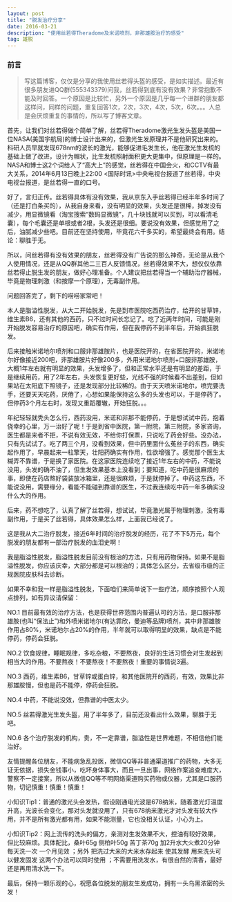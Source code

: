 ```yaml
---
layout: post
title: "脱发治疗分享"
date: 2016-03-21 
description: "使用丝若得Theradome及米诺喷剂，非那雄胺治疗的感受"
tag: 雄脱 
---   
```


### 前言
> 写这篇博客，仅仅是分享的我使用丝若得头盔的感受，是如实描述。最近有很多朋友进QQ群(555343379)问我，丝若得到底有没有效果？非常抱歉不能及时回答。一个原因是比较忙，另外一个原因是几乎每一个进群的朋友都这样问，同样的问题，重复回答1次，2次，3次，4次，5次，6次。。。人总是会厌烦重复的事情的，所以写了博客文章。

首先，让我们对丝若得做个简单了解，丝若得Theradome激光生发头盔是美国一位NASA(美国宇航局)的博士设计出来的，但激光生发原理并不是他研究出来的。科研人员早就发现678nm的波长的激光，能够促进毛发生长，他在激光生发梳的基础上做了改进，设计为帽状，比生发梳照射面积更大更集中，但原理是一样的。NASA和博士这2个词给人了“高大上”的感觉，丝若得在中国会火，和CCTV有最大关系，2014年6月13日晚上22:00 <国际时讯>中央电视台报道了丝若得，中央电视台报道，是丝若得一直的口号。

好了，言归正传。丝若得具体有没有效果，我从京东入手丝若得已经半年多时间了（还是打白条买的），从我自身来看，没有明显的效果，头发还是很稀，掉发没有减少，用显微镜看（淘宝搜索“数码显微镜”，几十块钱就可以买到，可以看清毛囊），每个毛囊还是单根或者2根，头发还是很细。要说没有效果，但感觉用了之后，油腻减少些吧。目前还在坚持使用，毕竟花六千多买的，希望最终会有用。结论：聊胜于无。

所以，问丝若得有没有效果的朋友，丝若得没有广告说的那么神奇，无论是从我个人使用情况，还是从QQ群其他二三百人反馈情况，丝若得效果不大，想仅仅依靠丝若得止脱生发的朋友，做好心理准备。个人建议把丝若得当一个辅助治疗器械，毕竟是物理刺激（和按摩一个原理），无毒副作用。

问题回答完了，剩下的唠唠家常吧！

本人是脂溢性脱发，从大二开始脱发，先是到市医院吃西药治疗，给开的甘草锌，维生素B6，还有其他的西药，只不过时间长忘记了。吃了近两年时间，可能是刚开始脱发容易治疗的原因吧，确实有作用，但在我停药不到半年后，开始疯狂脱发。

后来接触米诺地尔喷剂和口服非那雄胺片，也是医院开的，在省医院开的，米诺地尔好像接近200吧，非那雄胺片好像200多，外用米诺地尔喷剂+口服非那雄胺，大概1年左右就有明显的效果，头发增多了，但和正常水平还是有明显的差距，于是继续用药，用了2年左右，头发恢复更好些，光线不强的时候看不出差别，但如果站在太阳底下照镜子，还是发现部分比较稀的。由于天天喷米诺地尔，喷完要洗手，还要天天吃药，厌倦了，心想如果能保持这么多的头发也可以，于是停药了。但停药3个月左右时，发现又重蹈覆辙，开始狂脱。。。 

年纪轻轻就秃头怎么行，西药没用，米诺和非那不能停药，于是想试试中药，抱着侥幸的心里，万一治好了呢！于是到省中医院，第一附院，第三附院，多家咨询，医生都是来者不拒，不说有效无效，不给你打保票，只说吃了药会好些。没办法，只有先试试了。吃了两三个月，没看到效果，但中药里面什么菟丝子的东西，确实起作用了，早晨起来一柱擎天，壮阳药确实有作用，性欲增强了。感觉那个医生太糊弄不靠谱，于是换了家医院。在这家医院连续吃了接近1年左右的中药，不能说没用，头发的确不油了，但生发效果基本上没看到；要知道，吃中药是很麻烦的事，即使在药店熬好袋装放冰箱里，还是很麻烦，于是就停掉了。中药这东西，不能说没用，需要缘分，看能不能碰到靠谱的医生，不过我连续吃中药一年多确实没什么大的作用。

后来，药不想吃了，认真了解了丝若得，想试试，毕竟激光属于物理刺激，没有毒副作用，于是买了丝若得，具体效果怎么样，上面我已经说了。

这是我从大二治疗脱发，接近6年时间的治疗脱发的经历，花了不下5万元，每个脱发的朋友都有一部治疗脱发的血泪史啊！

我是脂溢性脱发，脂溢性脱发目前没有根治的方法，只有用药物保持。如果不是脂溢性脱发，你应该庆幸，大部分都是可以根治的；具体怎么区分，去省级市级的正规医院皮肤科去诊断。

如果不幸和我一样是脂溢性脱发，下面咱们来简单说下一些疗法，顺序按照个人观点排列，如有异议请保留：

NO.1  目前最有效的治疗方法，也是获得世界范围内普遍认可的方法，是口服非那雄胺(也叫“保法止”)和外喷米诺地尔(有达霏欣，曼迪等品牌)喷剂，其中非那雄胺作用占80%，米诺地尔占20%的作用，半年就可以取得明显的效果，缺点是不能停药，停药会狂脱。

NO.2  饮食规律，睡眠规律，多吃杂粮，不要熬夜，良好的生活习惯会对生发起到相当大的作用。不要熬夜！不要熬夜！不要熬夜！重要的事情说3遍。

NO.3  西药，维生素B6，甘草锌或蛋白锌，和其他医院开的西药，有效，效果比非那雄胺慢，但也是药不能停，停药会狂脱。

NO.4  中药，不能说没效，但靠谱的中医太少。

NO.5  丝若得激光生发头盔，用了半年多了，目前还没看出什么效果，聊胜于无吧。

NO.6  各个治疗脱发的机构，贵，不一定靠谱，脂溢性是世界难题，不相信他们能治好。

友情提醒各位朋友，不能病急乱投医，微信QQ等非普通渠道推广的药物，大多无证无依据，损失金钱事小，吃坏身体事大，而且一旦出事，网络作案追查难度大，警察不一定接案，所以从微信QQ等不明网络渠道购买药物或仪器，尤其是口服药物，切记慎重！慎重！慎重！

小知识Tip1：普通的激光头会发热，假设刚通电光波是678纳米，随着激光灯温度升高，光波长会变化，那对头发就没用了，只有678纳米激光才对头发有较大作用，并不是所有激光都有用，如果不能测量，它也没相关认证，小心为上。

小知识Tip2：网上流传的洗头的偏方，亲测对生发效果不大，控油有较好效果，但比较麻烦。具体配比，桑叶65g  侧柏叶50g  苦丁茶70g  加2升水大火煮20分钟 每天洗一次 一个月见效 ；另外 把洗过大米的大米水存起来 使其发酵 用来洗头可以健发固发 这两个办法可以同时使用 ；不需要用洗发水，有很自然的清香，最好还是再用清水洗一下。

最后，保持一颗乐观的心，祝愿各位脱发的朋友生发成功，拥有一头乌黑浓密的头发！
